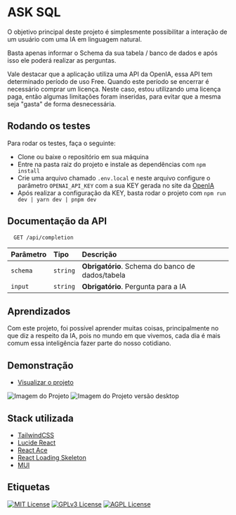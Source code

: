 
# ASK SQL

O objetivo principal deste projeto é simplesmente possibilitar a interação de um usuário com uma IA em linguagem natural.

Basta apenas informar o Schema da sua tabela / banco de dados e após isso ele poderá realizar as perguntas.

Vale destacar que a aplicação utiliza uma API da OpenIA, essa API tem determinado período de uso Free. Quando este período se encerrar é necessário comprar um licença. Neste caso, estou utilizando uma licença paga, então algumas limitações foram inseridas, para evitar que a mesma seja "gasta" de forma desnecessária.

## Rodando os testes

Para rodar os testes, faça o seguinte:

- Clone ou baixe o repositório em sua máquina
- Entre na pasta raiz do projeto e instale as dependências com `npm install`
- Crie uma arquivo chamado `.env.local` e neste arquivo configure o parâmetro `OPENAI_API_KEY` com a sua KEY gerada no site da [OpenIA](https://platform.openai.com/account/api-keys)
- Após realizar a configuração da KEY, basta rodar o projeto com `npm run dev | yarn dev | pnpm dev`

## Documentação da API
```http
  GET /api/completion
```

| Parâmetro   | Tipo       | Descrição                           |
| :---------- | :--------- | :---------------------------------- |
| `schema` | `string` | **Obrigatório**. Schema do banco de dados/tabela |
| `input` | `string` | **Obrigatório**. Pergunta para a IA |

## Aprendizados

Com este projeto, foi possível aprender muitas coisas, principalmente no que diz a respeito da IA, pois no mundo em que vivemos, cada dia é mais comum essa inteligência fazer parte do nosso cotidiano.

## Demonstração

- [Visualizar o projeto](https://ask-sql.vercel.app/)

![Imagem do Projeto](https://cdn.discordapp.com/attachments/970795622531760170/1142904825323987094/Projeto.png)
![Imagem do Projeto versão desktop](https://cdn.discordapp.com/attachments/1036034786046775297/1148395989317734410/image.png)

## Stack utilizada

- [TailwindCSS](https://tailwindcss.com/)
- [Lucide React](https://lucide.dev/icons/)
- [React Ace](https://www.npmjs.com/package/react-ace)
- [React Loading Skeleton](https://www.npmjs.com/package/react-loading-skeleton)
- [MUI](https://mui.com/)
## Etiquetas

[![MIT License](https://img.shields.io/badge/License-MIT-green.svg)](https://choosealicense.com/licenses/mit/)
[![GPLv3 License](https://img.shields.io/badge/License-GPL%20v3-yellow.svg)](https://opensource.org/licenses/)
[![AGPL License](https://img.shields.io/badge/license-AGPL-blue.svg)](http://www.gnu.org/licenses/agpl-3.0)

